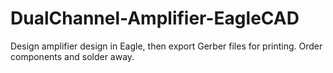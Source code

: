 # DualChannel-Amplifier-EagleCAD
Design amplifier design in Eagle, then export Gerber files for printing. Order components and solder away.
